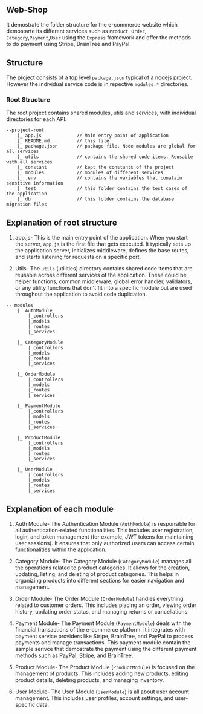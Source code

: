 ## Web-Shop 
It demostrate the folder structure for the e-commerce website which demostarte its different services such as `Product`, `Order`, `Category`,`Payment`,`User` using the `Express` framework and offer the methods to do payment using Stripe, BrainTree and PayPal.

## Structure

The project consists of a top level `package.json` typical of a nodejs project. However the individual service code is in repective `modules.*` directories.

### Root Structure
The root project contains shared modules, utils and services, with individual directories for each API.

```
--project-root
    |_ app.js             // Main entry point of application
    |_ README.md          // this file
    |_ package.json       // package file. Node modules are global for all services
    |_ utils              // contains the shared code items. Reusable with all services
    |_ constant           // kept the constants of the project
    |_ modules            // modules of different services
    |_ .env               // contains the variables that conatain sensitive information  
    |_ test               // this folder contains the test cases of the application
    |_ db                 // this folder contains the database migration files

```
## Explanation of root structure

1. app.js- This is the main entry point of the application. When you start the server, `app.js` is the first file that gets executed. It typically sets up the application server, initializes middleware, defines the base routes, and starts listening for requests on a specific port.

2. Utils- The `utils` (utilities) directory contains shared code items that are reusable across different services of the application. These could be helper functions, common middleware, global error handler, validators, or any utility functions that don't fit into a specific module but are used throughout the application to avoid code duplication.
 
```
-- modules
    |_ AuthModule          
        |_controllers
        |_models
        |_routes
        |_services
        
    |_ CategoryModule
        |_controllers
        |_models
        |_routes
        |_services

    |_ OrderModule
        |_controllers
        |_models
        |_routes
        |_services

    |_ PaymentModule
        |_controllers
        |_models
        |_routes
        |_services

    |_ ProductModule
        |_controllers
        |_models
        |_routes
        |_services

    |_ UserModule
        |_controllers
        |_models
        |_routes
        |_services

```
## Explanation of each module

1. Auth Module- The Authentication Module (`AuthModule`) is responsible for all authentication-related functionalities. This includes user registration, login, and token management (for example, JWT tokens for maintaining user sessions). It ensures that only authorized users can access certain functionalities within the application.

2. Category Module- The Category Module (`CategoryModule`) manages all the operations related to product categories. It allows for the creation, updating, listing, and deleting of product categories. This helps in organizing products into different sections for easier navigation and management.

3. Order Module- The Order Module (`OrderModule`) handles everything related to customer orders. This includes placing an order, viewing order history, updating order status, and managing returns or cancellations.

4. Payment Module- The Payment Module (`PaymentModule`) deals with the financial transactions of the e-commerce platform. It integrates with payment service providers like Stripe, BrainTree, and PayPal to process payments and manage transactions. This payment module contain the sample serivce that demostrate the payment using the different payment methods such as PayPal, Stripe, and BrainTree. 

5. Product Module- The Product Module (`ProductModule`) is focused on the management of products. This includes adding new products, editing product details, deleting products, and managing inventory.

6. User Module- The User Module (`UserModule`) is all about user account management. This includes user profiles, account settings, and user-specific data.

